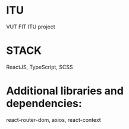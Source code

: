 # ITU
VUT FIT ITU project


# STACK
ReactJS, TypeScript, SCSS

# Additional libraries and dependencies:
react-router-dom, axios, react-context
